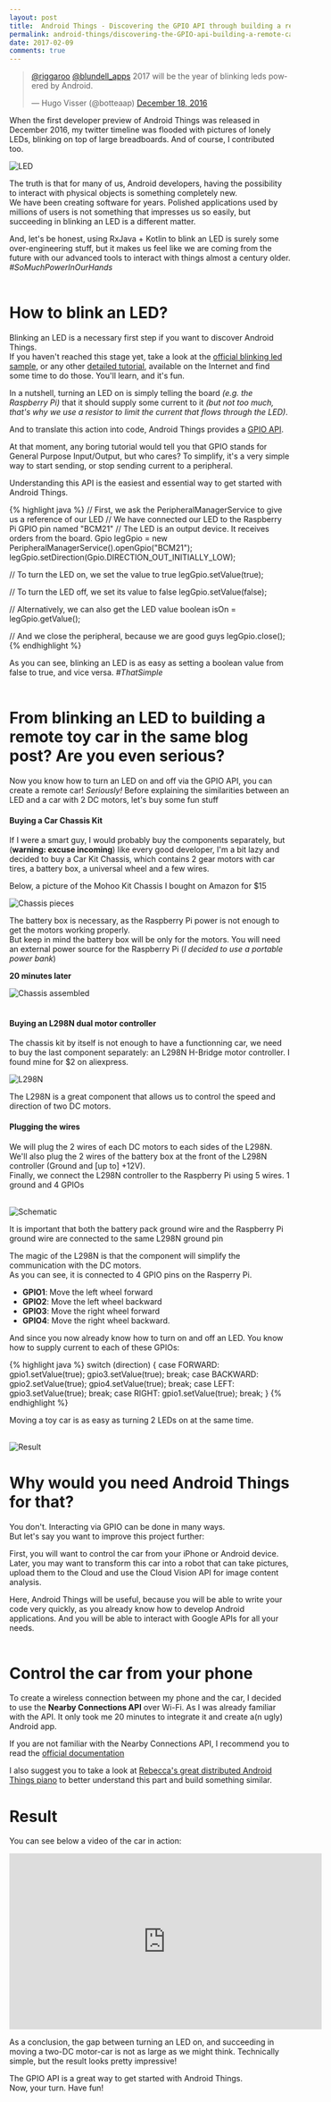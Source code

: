 ```yaml
---
layout: post
title:  Android Things - Discovering the GPIO API through building a remote car
permalink: android-things/discovering-the-GPIO-api-building-a-remote-car
date: 2017-02-09
comments: true
---
```


<blockquote class="twitter-tweet" data-conversation="none" data-lang="en"><p lang="en" dir="ltr"><a href="https://twitter.com/riggaroo">@riggaroo</a> <a href="https://twitter.com/blundell_apps">@blundell_apps</a> 2017 will be the year of blinking leds powered by Android.</p>&mdash; Hugo Visser (@botteaap) <a href="https://twitter.com/botteaap/status/810406338123694080">December 18, 2016</a></blockquote>
<script async src="//platform.twitter.com/widgets.js" charset="utf-8"></script>


When the first developer preview of Android Things was released in December 2016, my twitter timeline was flooded with pictures of lonely LEDs, blinking on top of large breadboards.
And of course, I contributed too.

![LED][pic1_led]

The truth is that for many of us, Android developers, having the possibility to interact with physical objects is something completely new.<br>
We have been creating software for years. Polished applications used by millions of users is not something that impresses us so easily, but succeeding in blinking an LED is a different matter.

And, let's be honest, using RxJava + Kotlin to blink an LED is surely some over-engineering stuff, but it makes us feel like we are coming from the future with our advanced tools to interact with things almost a century older. *#SoMuchPowerInOurHands*<br><br>


# How to blink an LED?

Blinking an LED is a necessary first step if you want to discover Android Things.<br>
If you haven't reached this stage yet, take a look at the [official blinking led sample][official-led-sample], or any other [detailed tutorial][detailed-led-tutorial], available on the Internet and find some time to do those. You'll learn, and it's fun.

In a nutshell, turning an LED on is simply telling the board *(e.g. the Raspberry Pi)* that it should supply some current to it *(but not too much, that's why we use a resistor to limit the current that flows through the LED)*.

And to translate this action into code, Android Things provides a [GPIO API][gpio-api].

At that moment, any boring tutorial would tell you that GPIO stands for General Purpose Input/Output, but who cares?
To simplify, it's a very simple way to start sending, or stop sending current to a peripheral.

Understanding this API is the easiest and essential way to get started with Android Things.

{% highlight java %}
// First, we ask the PeripheralManagerService to give us a reference of our LED
// We have connected our LED to the Raspberry Pi GPIO pin named "BCM21"
// The LED is an output device. It receives orders from the board.
Gpio legGpio = new PeripheralManagerService().openGpio("BCM21");
legGpio.setDirection(Gpio.DIRECTION_OUT_INITIALLY_LOW);

// To turn the LED on, we set the value to true
legGpio.setValue(true);

// To turn the LED off, we set its value to false
legGpio.setValue(false);

// Alternatively, we can also get the LED value
boolean isOn = legGpio.getValue();

// And we close the peripheral, because we are good guys
legGpio.close();
{% endhighlight %}

As you can see, blinking an LED is as easy as setting a boolean value from false to true, and vice versa.
*#ThatSimple*<br><br>

# From blinking an LED to building a remote toy car in the same blog post? Are you even serious?

Now you know how to turn an LED on and off via the GPIO API, you can create a remote car! *Seriously!*
Before explaining the similarities between an LED and a car with 2 DC motors, let's buy some fun stuff

#### Buying a Car Chassis Kit

If I were a smart guy, I would probably buy the components separately, but (**warning: excuse incoming**) like every good developer, I'm a bit lazy and decided to buy a Car Kit Chassis, which contains 2 gear motors with car tires, a battery box, a universal wheel and a few wires.

Below, a picture of the Mohoo Kit Chassis I bought on Amazon for $15

![Chassis pieces][pic2_chassis_before]

The battery box is necessary, as the Raspberry Pi power is not enough to get the motors working properly.<br>
But keep in mind the battery box will be only for the motors. You will need an external power source for the Raspberry Pi (*I decided to use a portable power bank*)

**20 minutes later**

![Chassis assembled][pic3_chassis_after]<br><br>


#### Buying an L298N dual motor controller

The chassis kit by itself is not enough to have a functionning car, we need to buy the last component separately: an L298N H-Bridge motor controller. I found mine for $2 on aliexpress.

![L298N][pic4_l298n]<br>

The L298N is a great component that allows us to control the speed and direction of two DC motors.

#### Plugging the wires

We will plug the 2 wires of each DC motors to each sides of the L298N. We'll also plug the 2 wires of the battery box at the front of the L298N controller (Ground and [up to] +12V).<br>
Finally, we connect the L298N controller to the Raspberry Pi using 5 wires. 1 ground and 4 GPIOs<br><br>


![Schematic][pic5_fritzing]<br>

It is important that both the battery pack ground wire and the Raspberry Pi ground wire are connected to the same L298N ground pin

The magic of the L298N is that the component will simplify the communication with the DC motors.<br>
As you can see, it is connected to 4 GPIO pins on the Rasperry Pi.

* **GPIO1**: Move the left wheel forward
* **GPIO2**: Move the left wheel backward
* **GPIO3**: Move the right wheel forward
* **GPIO4**: Move the right wheel backward.

And since you now already know how to turn on and off an LED. You know how to supply current to each of these GPIOs:

{% highlight java %}
switch (direction) {
  case FORWARD:
    gpio1.setValue(true);
    gpio3.setValue(true);
    break;
  case BACKWARD:
    gpio2.setValue(true);
    gpio4.setValue(true);
    break;
  case LEFT:
    gpio3.setValue(true);
    break;
  case RIGHT:
    gpio1.setValue(true);
    break;
}
{% endhighlight %}

Moving a toy car is as easy as turning 2 LEDs on at the same time.<br><br>


![Result][pic6_result]<br>


# Why would you need Android Things for that?

You don't. Interacting via GPIO can be done in many ways.<br>
But let's say you want to improve this project further:

First, you will want to control the car from your iPhone or Android device. Later, you may want to transform this car into a robot that can take pictures, upload them to the Cloud and use the Cloud Vision API for image content analysis.

Here, Android Things will be useful, because you will be able to write your code very quickly, as you already know how to develop Android applications. And you will be able to interact with Google APIs for all your needs.<br><br>


# Control the car from your phone

To create a wireless connection between my phone and the car, I decided to use the **Nearby Connections API** over Wi-Fi. As I was already familiar with the API. It only took me 20 minutes to integrate it and create a(n ugly) Android app.<br>

If you are not familiar with the Nearby Connections API, I recommend you to read the [official documentation][nearby-doc]

I also suggest you to take a look at [Rebecca's great distributed Android Things piano][nearby-piano] to better understand this part and build something similar.<br>


# Result

You can see below a video of the car in action:

<iframe width="560" height="315" src="https://www.youtube.com/embed/FZgl8wn8cSY" frameborder="0" allowfullscreen></iframe><br>

As a conclusion, the gap between turning an LED on, and succeeding in moving a two-DC motor-car is not as large as we might think.
Technically simple, but the result looks pretty impressive!

The GPIO API is a great way to get started with Android Things.<br>
Now, your turn. Have fun!

[official-led-sample]: https://github.com/androidthings/sample-simplepio/tree/master/blink
[detailed-led-tutorial]: https://androidthings.rocks/2017/01/08/your-first-blinking-led/
[gpio-api]: https://developer.android.com/things/sdk/pio/gpio.html
[l298n-video]: https://www.youtube.com/watch?v=AZSiqj0NZgU
[nearby-doc]: https://developers.google.com/nearby/
[nearby-piano]: https://riggaroo.co.za/android-things-building-distributed-piano/
[pic1_led]: /public/images/20170209/01_led.jpg
[pic2_chassis_before]: /public/images/20170209/02_chassis_before.jpg
[pic3_chassis_after]: /public/images/20170209/03_chassis_after.jpg
[pic4_l298n]: /public/images/20170209/04_l298n.jpg
[pic5_fritzing]: /public/images/20170209/05_fritzing.png
[pic6_result]: /public/images/20170209/06_result.jpg
